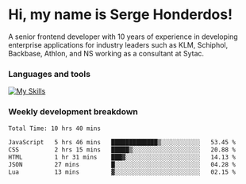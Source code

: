 # Hi, my name is Serge Honderdos!

A senior frontend developer with 10 years of experience in developing enterprise applications for industry leaders such as KLM, Schiphol, Backbase, Athlon, and NS working as a consultant at Sytac.

### Languages and tools
[![My Skills](https://skillicons.dev/icons?i=js,ts,angular,react,vue,nodejs,sqlite,postgres,mongodb,git,azure)](#)

### Weekly development breakdown
<!--START_SECTION:waka-->

```txt
Total Time: 10 hrs 40 mins

JavaScript   5 hrs 46 mins   █████████████▒░░░░░░░░░░░   53.45 %
CSS          2 hrs 15 mins   █████▒░░░░░░░░░░░░░░░░░░░   20.88 %
HTML         1 hr 31 mins    ███▓░░░░░░░░░░░░░░░░░░░░░   14.13 %
JSON         27 mins         █░░░░░░░░░░░░░░░░░░░░░░░░   04.28 %
Lua          13 mins         ▓░░░░░░░░░░░░░░░░░░░░░░░░   02.15 %
```

<!--END_SECTION:waka-->
